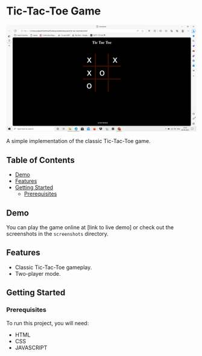 # Tic-Tac-Toe Game

![Tic-Tac-Toe Screenshot](tic-tac.png)

A simple implementation of the classic Tic-Tac-Toe game.

## Table of Contents
- [Demo](#demo)
- [Features](#features)
- [Getting Started](#getting-started)
  - [Prerequisites](#prerequisites)



## Demo

You can play the game online at [link to live demo] or check out the screenshots in the `screenshots` directory.

## Features

- Classic Tic-Tac-Toe gameplay.
- Two-player mode.

## Getting Started

### Prerequisites

To run this project, you will need:
- HTML
- CSS
- JAVASCRIPT
